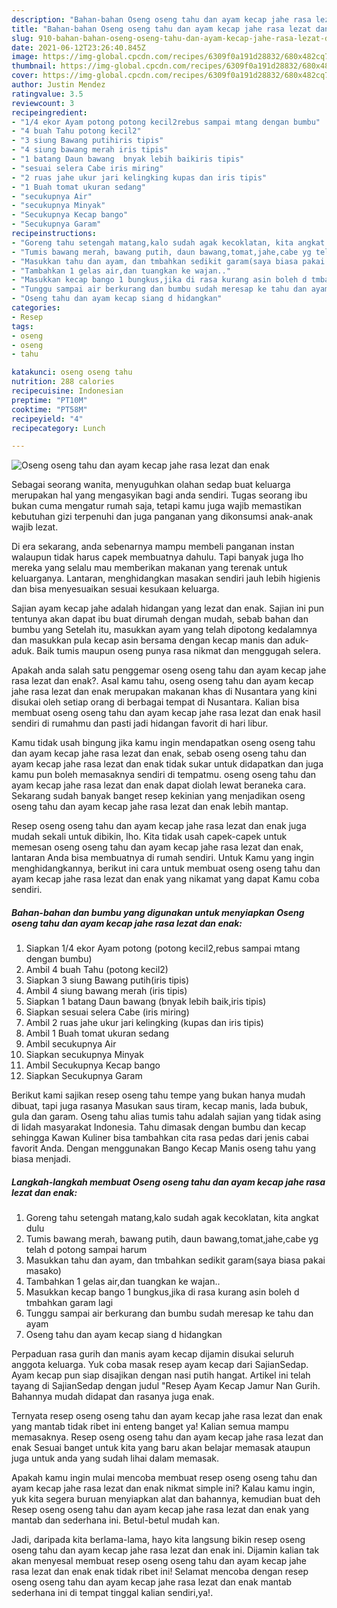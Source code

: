 ```yaml
---
description: "Bahan-bahan Oseng oseng tahu dan ayam kecap jahe rasa lezat dan enak Sederhana Untuk Jualan"
title: "Bahan-bahan Oseng oseng tahu dan ayam kecap jahe rasa lezat dan enak Sederhana Untuk Jualan"
slug: 910-bahan-bahan-oseng-oseng-tahu-dan-ayam-kecap-jahe-rasa-lezat-dan-enak-sederhana-untuk-jualan
date: 2021-06-12T23:26:40.845Z
image: https://img-global.cpcdn.com/recipes/6309f0a191d28832/680x482cq70/oseng-oseng-tahu-dan-ayam-kecap-jahe-rasa-lezat-dan-enak-foto-resep-utama.jpg
thumbnail: https://img-global.cpcdn.com/recipes/6309f0a191d28832/680x482cq70/oseng-oseng-tahu-dan-ayam-kecap-jahe-rasa-lezat-dan-enak-foto-resep-utama.jpg
cover: https://img-global.cpcdn.com/recipes/6309f0a191d28832/680x482cq70/oseng-oseng-tahu-dan-ayam-kecap-jahe-rasa-lezat-dan-enak-foto-resep-utama.jpg
author: Justin Mendez
ratingvalue: 3.5
reviewcount: 3
recipeingredient:
- "1/4 ekor Ayam potong potong kecil2rebus sampai mtang dengan bumbu"
- "4 buah Tahu potong kecil2"
- "3 siung Bawang putihiris tipis"
- "4 siung bawang merah iris tipis"
- "1 batang Daun bawang  bnyak lebih baikiris tipis"
- "sesuai selera Cabe iris miring"
- "2 ruas jahe ukur jari kelingking kupas dan iris tipis"
- "1 Buah tomat ukuran sedang"
- "secukupnya Air"
- "secukupnya Minyak"
- "Secukupnya Kecap bango"
- "Secukupnya Garam"
recipeinstructions:
- "Goreng tahu setengah matang,kalo sudah agak kecoklatan, kita angkat dulu"
- "Tumis bawang merah, bawang putih, daun bawang,tomat,jahe,cabe yg telah d potong sampai harum"
- "Masukkan tahu dan ayam, dan tmbahkan sedikit garam(saya biasa pakai masako)"
- "Tambahkan 1 gelas air,dan tuangkan ke wajan.."
- "Masukkan kecap bango 1 bungkus,jika di rasa kurang asin boleh d tmbahkan garam lagi"
- "Tunggu sampai air berkurang dan bumbu sudah meresap ke tahu dan ayam"
- "Oseng tahu dan ayam kecap siang d hidangkan"
categories:
- Resep
tags:
- oseng
- oseng
- tahu

katakunci: oseng oseng tahu 
nutrition: 288 calories
recipecuisine: Indonesian
preptime: "PT10M"
cooktime: "PT58M"
recipeyield: "4"
recipecategory: Lunch

---
```



![Oseng oseng tahu dan ayam kecap jahe rasa lezat dan enak](https://img-global.cpcdn.com/recipes/6309f0a191d28832/680x482cq70/oseng-oseng-tahu-dan-ayam-kecap-jahe-rasa-lezat-dan-enak-foto-resep-utama.jpg)

Sebagai seorang wanita, menyuguhkan olahan sedap buat keluarga merupakan hal yang mengasyikan bagi anda sendiri. Tugas seorang ibu bukan cuma mengatur rumah saja, tetapi kamu juga wajib memastikan kebutuhan gizi terpenuhi dan juga panganan yang dikonsumsi anak-anak wajib lezat.

Di era  sekarang, anda sebenarnya mampu membeli panganan instan walaupun tidak harus capek membuatnya dahulu. Tapi banyak juga lho mereka yang selalu mau memberikan makanan yang terenak untuk keluarganya. Lantaran, menghidangkan masakan sendiri jauh lebih higienis dan bisa menyesuaikan sesuai kesukaan keluarga. 

Sajian ayam kecap jahe adalah hidangan yang lezat dan enak. Sajian ini pun tentunya akan dapat ibu buat dirumah dengan mudah, sebab bahan dan bumbu yang Setelah itu, masukkan ayam yang telah dipotong kedalamnya dan masukkan pula kecap asin bersama dengan kecap manis dan aduk-aduk. Baik tumis maupun oseng punya rasa nikmat dan menggugah selera.

Apakah anda salah satu penggemar oseng oseng tahu dan ayam kecap jahe rasa lezat dan enak?. Asal kamu tahu, oseng oseng tahu dan ayam kecap jahe rasa lezat dan enak merupakan makanan khas di Nusantara yang kini disukai oleh setiap orang di berbagai tempat di Nusantara. Kalian bisa membuat oseng oseng tahu dan ayam kecap jahe rasa lezat dan enak hasil sendiri di rumahmu dan pasti jadi hidangan favorit di hari libur.

Kamu tidak usah bingung jika kamu ingin mendapatkan oseng oseng tahu dan ayam kecap jahe rasa lezat dan enak, sebab oseng oseng tahu dan ayam kecap jahe rasa lezat dan enak tidak sukar untuk didapatkan dan juga kamu pun boleh memasaknya sendiri di tempatmu. oseng oseng tahu dan ayam kecap jahe rasa lezat dan enak dapat diolah lewat beraneka cara. Sekarang sudah banyak banget resep kekinian yang menjadikan oseng oseng tahu dan ayam kecap jahe rasa lezat dan enak lebih mantap.

Resep oseng oseng tahu dan ayam kecap jahe rasa lezat dan enak juga mudah sekali untuk dibikin, lho. Kita tidak usah capek-capek untuk memesan oseng oseng tahu dan ayam kecap jahe rasa lezat dan enak, lantaran Anda bisa membuatnya di rumah sendiri. Untuk Kamu yang ingin menghidangkannya, berikut ini cara untuk membuat oseng oseng tahu dan ayam kecap jahe rasa lezat dan enak yang nikamat yang dapat Kamu coba sendiri.

<!--inarticleads1-->

##### Bahan-bahan dan bumbu yang digunakan untuk menyiapkan Oseng oseng tahu dan ayam kecap jahe rasa lezat dan enak:

1. Siapkan 1/4 ekor Ayam potong (potong kecil2,rebus sampai mtang dengan bumbu)
1. Ambil 4 buah Tahu (potong kecil2)
1. Siapkan 3 siung Bawang putih(iris tipis)
1. Ambil 4 siung bawang merah (iris tipis)
1. Siapkan 1 batang Daun bawang  (bnyak lebih baik,iris tipis)
1. Siapkan sesuai selera Cabe (iris miring)
1. Ambil 2 ruas jahe ukur jari kelingking (kupas dan iris tipis)
1. Ambil 1 Buah tomat ukuran sedang
1. Ambil secukupnya Air
1. Siapkan secukupnya Minyak
1. Ambil Secukupnya Kecap bango
1. Siapkan Secukupnya Garam


Berikut kami sajikan resep oseng tahu tempe yang bukan hanya mudah dibuat, tapi juga rasanya Masukan saus tiram, kecap manis, lada bubuk, gula dan garam. Oseng tahu alias tumis tahu adalah sajian yang tidak asing di lidah masyarakat Indonesia. Tahu dimasak dengan bumbu dan kecap sehingga Kawan Kuliner bisa tambahkan cita rasa pedas dari jenis cabai favorit Anda. Dengan menggunakan Bango Kecap Manis oseng tahu yang biasa menjadi. 

<!--inarticleads2-->

##### Langkah-langkah membuat Oseng oseng tahu dan ayam kecap jahe rasa lezat dan enak:

1. Goreng tahu setengah matang,kalo sudah agak kecoklatan, kita angkat dulu
1. Tumis bawang merah, bawang putih, daun bawang,tomat,jahe,cabe yg telah d potong sampai harum
1. Masukkan tahu dan ayam, dan tmbahkan sedikit garam(saya biasa pakai masako)
1. Tambahkan 1 gelas air,dan tuangkan ke wajan..
1. Masukkan kecap bango 1 bungkus,jika di rasa kurang asin boleh d tmbahkan garam lagi
1. Tunggu sampai air berkurang dan bumbu sudah meresap ke tahu dan ayam
1. Oseng tahu dan ayam kecap siang d hidangkan


Perpaduan rasa gurih dan manis ayam kecap dijamin disukai seluruh anggota keluarga. Yuk coba masak resep ayam kecap dari SajianSedap. Ayam kecap pun siap disajikan dengan nasi putih hangat. Artikel ini telah tayang di SajianSedap dengan judul &#34;Resep Ayam Kecap Jamur Nan Gurih. Bahannya mudah didapat dan rasanya juga enak. 

Ternyata resep oseng oseng tahu dan ayam kecap jahe rasa lezat dan enak yang mantab tidak ribet ini enteng banget ya! Kalian semua mampu memasaknya. Resep oseng oseng tahu dan ayam kecap jahe rasa lezat dan enak Sesuai banget untuk kita yang baru akan belajar memasak ataupun juga untuk anda yang sudah lihai dalam memasak.

Apakah kamu ingin mulai mencoba membuat resep oseng oseng tahu dan ayam kecap jahe rasa lezat dan enak nikmat simple ini? Kalau kamu ingin, yuk kita segera buruan menyiapkan alat dan bahannya, kemudian buat deh Resep oseng oseng tahu dan ayam kecap jahe rasa lezat dan enak yang mantab dan sederhana ini. Betul-betul mudah kan. 

Jadi, daripada kita berlama-lama, hayo kita langsung bikin resep oseng oseng tahu dan ayam kecap jahe rasa lezat dan enak ini. Dijamin kalian tak akan menyesal membuat resep oseng oseng tahu dan ayam kecap jahe rasa lezat dan enak enak tidak ribet ini! Selamat mencoba dengan resep oseng oseng tahu dan ayam kecap jahe rasa lezat dan enak mantab sederhana ini di tempat tinggal kalian sendiri,ya!.

